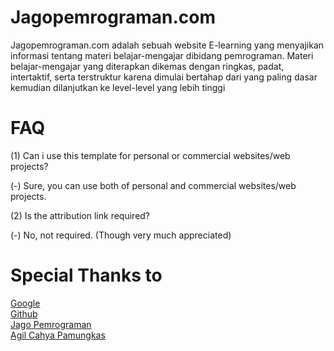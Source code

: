 # Jagopemrograman.com
Jagopemrograman.com adalah sebuah website E-learning yang menyajikan informasi tentang materi belajar-mengajar dibidang pemrograman. Materi belajar-mengajar yang diterapkan dikemas dengan ringkas, padat, intertaktif, serta terstruktur karena dimulai bertahap dari yang paling dasar kemudian dilanjutkan ke level-level yang lebih tinggi

# FAQ
(1) Can i use this template for personal or commercial websites/web projects?

(-) Sure, you can use both of personal and commercial websites/web projects.

(2) Is the attribution link required?

(-) No, not required. (Though very much appreciated)


# Special Thanks to
<a href="http://google.com">Google</a><br>
<a href="http://github.com">Github</a><br>
<a href="http://jagopemrograman.com">Jago Pemrograman</a><br>
<a href="http://agilcahyapamungkas.xyz">Agil Cahya </a><a href="http://m.agilcahyapamungkas.xyz">Pamungkas</a><br>

